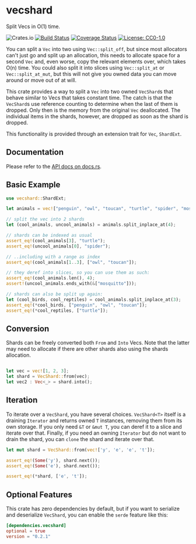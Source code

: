 # vecshard

Split Vecs in O(1) time.

![Crates.io](https://img.shields.io/crates/v/vecshard.svg)
[![Build Status](https://travis-ci.org/whentze/vecshard.svg?branch=master)](https://travis-ci.org/whentze/vecshard)
[![Coverage Status](https://coveralls.io/repos/github/whentze/vecshard/badge.svg?branch=master)](https://coveralls.io/github/whentze/vecshard?branch=master)
[![License: CC0-1.0](https://licensebuttons.net/l/zero/1.0/80x15.png)](http://creativecommons.org/publicdomain/zero/1.0/)

You can split a `Vec` into two using `Vec::split_off`,
but since most allocators can't just go and split up an allocation, this needs to allocate space
for a second `Vec` and, even worse, copy the relevant elements over, which takes O(n) time.
You could also split it into slices using `Vec::split_at` or
`Vec::split_at_mut`, but this will not give you owned
data you can move around or move out of at will.

This crate provides a way to split a `Vec` into two owned `VecShard`s that
behave similar to Vecs that takes constant time.
The catch is that the `VecShard`s use reference counting to determine when the last of them is dropped.
Only then is the memory from the original `Vec` deallocated.
The individual items in the shards, however, are dropped as soon as the shard is dropped.

This functionality is provided through an extension trait for `Vec`, `ShardExt`.

## Documentation

Please refer to the [API docs on docs.rs](https://docs.rs/vecshard).

## Basic Example

```rust
use vecshard::ShardExt;

let animals = vec!["penguin", "owl", "toucan", "turtle", "spider", "mosquitto"];

// split the vec into 2 shards
let (cool_animals, uncool_animals) = animals.split_inplace_at(4);

// shards can be indexed as usual
assert_eq!(cool_animals[3], "turtle");
assert_eq!(uncool_animals[0], "spider");

// ..including with a range as index
assert_eq!(cool_animals[1..3], ["owl", "toucan"]);

// they deref into slices, so you can use them as such:
assert_eq!(cool_animals.len(), 4);
assert!(uncool_animals.ends_with(&["mosquitto"]));

// shards can also be split up again:
let (cool_birds, cool_reptiles) = cool_animals.split_inplace_at(3);
assert_eq!(*cool_birds, ["penguin", "owl", "toucan"]);
assert_eq!(*cool_reptiles, ["turtle"]);
```

## Conversion

Shards can be freely converted both `From` and `Into` Vecs.
Note that the latter may need to allocate if there are other shards also using the shards allocation.

```rust

let vec = vec![1, 2, 3];
let shard = VecShard::from(vec);
let vec2 : Vec<_> = shard.into();
```

## Iteration

To iterate over a `VecShard`, you have several choices.
`VecShard<T>` itself is a draining `Iterator` and returns owned `T` instances,
removing them from its own storage.
If you only need `&T` or `&mut T`, you can deref it to a slice and iterate over that.
Finally, if you need an owning `Iterator` but do not want to drain the shard,
you can `clone` the shard and iterate over that.

```rust
let mut shard = VecShard::from(vec!['y', 'e', 'e', 't']);

assert_eq!(Some('y'), shard.next());
assert_eq!(Some('e'), shard.next());

assert_eq!(*shard, ['e', 't']);
```

## Optional Features

This crate has zero dependencies by default, but if you want to serialize and deserialize `VecShard`,
you can enable the `serde` feature like this:

```toml
[dependencies.vecshard]
optional = true
version = "0.2.1"
```
